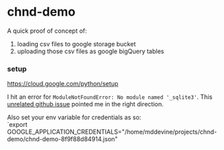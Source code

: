 # chnd-demo
A quick proof of concept of:
1. loading csv files to google storage bucket
2. uploading those csv files as google bigQuery tables

### setup
https://cloud.google.com/python/setup  

I hit an error for `ModuleNotFoundError: No module named '_sqlite3'`. This [unrelated github issue](https://github.com/sloria/TextBlob/issues/173#issuecomment-321291279) pointed me in the right direction.

Also set your env variable for credentials as so:  
`export GOOGLE_APPLICATION_CREDENTIALS="/home/mddevine/projects/chnd-demo/chnd-demo-8f9f88d84914.json"
